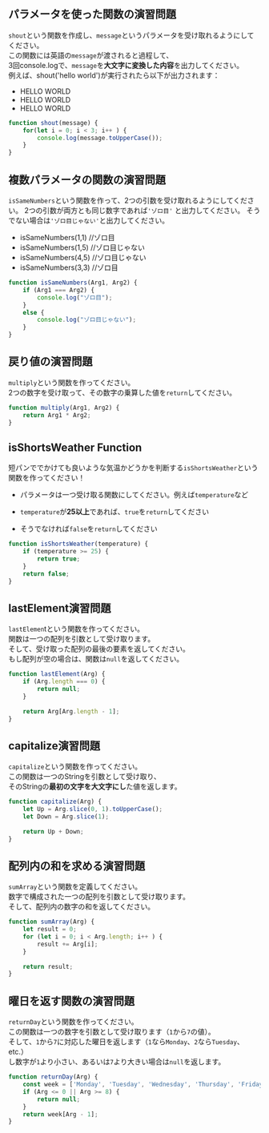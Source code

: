 ## パラメータを使った関数の演習問題

`shout`という関数を作成し、`message`というパラメータを受け取れるようにしてください。  
この関数には英語の`message`が渡されると過程して、  
3回console.logで、`message`を**大文字に変換した内容**を出力してください。  
例えば、shout('hello world')が実行されたら以下が出力されます：  
- HELLO WORLD
- HELLO WORLD
- HELLO WORLD

```js
function shout(message) {
    for(let i = 0; i < 3; i++ ) {
        console.log(message.toUpperCase());
    }
}
```

## 複数パラメータの関数の演習問題

`isSameNumbers`という関数を作って、2つの引数を受け取れるようにしてください。 
2つの引数が両方とも同じ数字であれば`'ゾロ目'` と出力してください。 
そうでない場合は`'ゾロ目じゃない'`と出力してください。  

- isSameNumbers(1,1) //ゾロ目
- isSameNumbers(1,5) //ゾロ目じゃない
- isSameNumbers(4,5) //ゾロ目じゃない
- isSameNumbers(3,3) //ゾロ目

```js
function isSameNumbers(Arg1, Arg2) {
    if (Arg1 === Arg2) {
        console.log("ゾロ目");
    }
    else {
        console.log("ゾロ目じゃない");
    }
}
```

## 戻り値の演習問題

`multiply`という関数を作ってください。  
2つの数字を受け取って、その数字の乗算した値を`return`してください。  

```js
function multiply(Arg1, Arg2) {
    return Arg1 * Arg2;
}
```

## isShortsWeather Function

短パンででかけても良いような気温かどうかを判断する`isShortsWeather`という関数を作ってください！  

- パラメータは一つ受け取る関数にしてください。例えば`temperature`など

- `temperature`が**25以上**であれば、`true`を`return`してください

- そうでなければ`false`を`return`してください

```js
function isShortsWeather(temperature) {
    if (temperature >= 25) {
        return true;
    }
    return false;
}
```

## lastElement演習問題

`lastElemen`tという関数を作ってください。  
関数は一つの配列を引数として受け取ります。  
そして、受け取った配列の最後の要素を返してください。  
もし配列が空の場合は、関数は`null`を返してください。  

```js
function lastElement(Arg) {
    if (Arg.length === 0) {
        return null;
    }
    
    return Arg[Arg.length - 1];
}
```

## capitalize演習問題

`capitalize`という関数を作ってください。  
この関数は一つのStringを引数として受け取り、  
そのStringの**最初の文字を大文字にし**た値を返します。  

```js
function capitalize(Arg) {
    let Up = Arg.slice(0, 1).toUpperCase();
    let Down = Arg.slice(1);
    
    return Up + Down;
}
```

## 配列内の和を求める演習問題

`sumArray`という関数を定義してください。  
数字で構成された一つの配列を引数として受け取ります。  
そして、配列内の数字の和を返してください。  

```js
function sumArray(Arg) {
    let result = 0;
    for (let i = 0; i < Arg.length; i++ ) {
        result += Arg[i];
    }
    
    return result;
}
```

## 曜日を返す関数の演習問題

`returnDay`という関数を作ってください。  
この関数は一つの数字を引数として受け取ります（`1`から`7`の値）。  
そして、`1`から`7`に対応した曜日を返します（`1`なら`Monday`、`2`なら`Tuesday`、etc.）  
し数字が`1`より小さい、あるいは`7`より大きい場合は`null`を返します。  

```js
function returnDay(Arg) {
    const week = ['Monday', 'Tuesday', 'Wednesday', 'Thursday', 'Friday', 'Saturday', 'Sunday'];
    if (Arg <= 0 || Arg >= 8) {
        return null;
    }
    return week[Arg - 1];
}
```